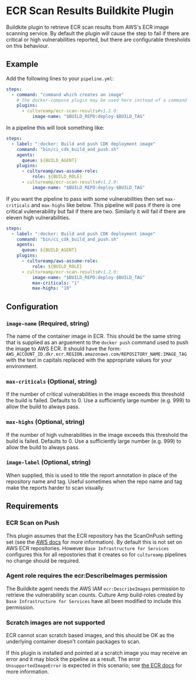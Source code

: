 # ECR Scan Results Buildkite Plugin

Buildkite plugin to retrieve ECR scan results from AWS's ECR image scanning
service. By default the plugin will cause the step to fail if there are critical
or high vulnerabilities reported, but there are configurable thresholds on this
behaviour.

## Example

Add the following lines to your `pipeline.yml`:

```yml
steps:
  - command: "command which creates an image"
    # the docker-compose plugin may be used here instead of a command
    plugins:
      - cultureamp/ecr-scan-results#v1.2.0:
          image-name: "$BUILD_REPO:deploy-$BUILD_TAG"
```

In a pipeline this will look something like:

```yml
steps:
  - label: ":docker: Build and push CDK deployment image"
    command: "bin/ci_cdk_build_and_push.sh"
    agents:
      queue: ${BUILD_AGENT}
    plugins:
      - cultureamp/aws-assume-role:
          role: ${BUILD_ROLE}
      - cultureamp/ecr-scan-results#v1.2.0:
          image-name: "$BUILD_REPO:deploy-$BUILD_TAG"
```

If you want the pipeline to pass with some vulnerabilities then set
`max-criticals` and `max-highs` like below. This pipeline will pass if there is
one critical vulenerability but fail if there are two. Similarly it will fail if
there are eleven high vulnerabilities.

```yml
steps:
  - label: ":docker: Build and push CDK deployment image"
    command: "bin/ci_cdk_build_and_push.sh"
    agents:
      queue: ${BUILD_AGENT}
    plugins:
      - cultureamp/aws-assume-role:
          role: ${BUILD_ROLE}
      - cultureamp/ecr-scan-results#v1.2.0:
          image-name: "$BUILD_REPO:deploy-$BUILD_TAG"
          max-criticals: "1"
          max-highs: "10"
```

## Configuration

### `image-name` (Required, string)

The name of the container image in ECR. This should be the same string that is
supplied as an arguement to the `docker push` command used to push the image to
AWS ECR. It should have the form:
`AWS_ACCOUNT_ID.dkr.ecr.REGION.amazonaws.com/REPOSITORY_NAME:IMAGE_TAG` with the
text in capitals replaced with the appropriate values for your environment.

### `max-criticals` (Optional, string)

If the number of critical vulnerabilities in the image exceeds this threshold
the build is failed. Defaults to 0. Use a sufficiently large number (e.g. 999)
to allow the build to always pass.

### `max-highs` (Optional, string)

If the number of high vulnerabilities in the image exceeds this threshold the
build is failed. Defaults to 0.  Use a sufficiently large number (e.g. 999) to
allow the build to always pass.

### `image-label` (Optional, string)

When supplied, this is used to title the report annotation in place of the
repository name and tag. Useful sometimes when the repo name and tag make the
reports harder to scan visually.

## Requirements

### ECR Scan on Push

This plugin assumes that the ECR repository has the ScanOnPush setting set (see
the [AWS
docs](https://docs.aws.amazon.com/AmazonECR/latest/userguide/image-scanning.html)
for more information). By default this is not set on AWS ECR repositories.
However `Base Infrastructure for Services` configures this for all repostories
that it creates so for `cultureamp` pipelines no change should be required.

### Agent role requires the ecr:DescribeImages permission

The Buildkite agent needs the AWS IAM `ecr:DescribeImages` permission to
retrieve the vulnerability scan counts. Culture Amp build-roles created by `Base
Infrastructure for Services` have all been modified to include this permission.

### Scratch images are not supported

ECR cannot scan scratch based images, and this should be OK as the underlying
container doesn't contain packages to scan.

If this plugin is installed and pointed at a scratch image you may receive an
error and it may block the pipeline as a result. The error
`UnsupportedImageError` is expected in this scenario; see [the ECR
docs](https://docs.aws.amazon.com/AmazonECR/latest/userguide/image-scanning-troubleshooting.html)
for more information.
